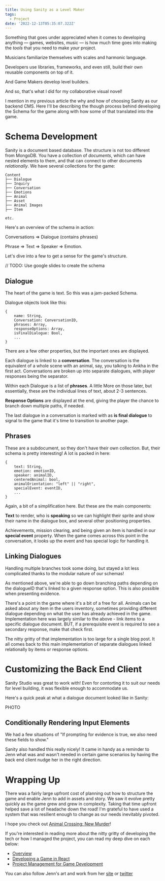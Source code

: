 ```yaml
---
title: Using Sanity as a Level Maker
tags:
  - Project
date: '2022-12-13T05:35:07.322Z'
---
```


Something that goes under appreciated when it comes to developing anything — games, websites, music — is how much time goes into making the *tools* that you need to make *your* project.

Musicians familiarize themselves with scales and harmonic language.

Developers use libraries, frameworks, and even still, build their own reusable components on top of it.

And Game Makers develop level builders.

And so, that's what I did for my collaborative visual novel!

I mention in my previous article the why and how of choosing Sanity as our backend CMS. Here I'll be describing the though process behind developing the Schema for the game along with how some of that translated into the game.

# Schema Development

Sanity is a document based database. The structure is not too different from MongoDB. You have a collection of *documents*, which can have nested elements to them, and that can connect to other documents *relationally*. We have several collections for the game:

```
Content
├── Dialogue
├── Inquiry
├── Conversation
├── Emotions
├── Animal
├── Asset
├── Animal Images
├── Item

etc.
```

Here's an overview of the schema in action:

Conversations => Dialogue (contains phrases)

Phrase => Text => Speaker => Emotion.

Let's dive into a few to get a sense for the game's structure.

// TODO: Use google slides to create the schema

## Dialogue

The heart of the game is text. So this was a jam-packed Schema. 

Dialogue objects look like this:

```
{
	name: String,
	Conversation: ConversationID,
	phrases: Array,
	responseOptions: Array,
	isFinalDialogue: Bool,
	...
}
```

There are a few other properties, but the important ones are displayed. 

Each dialogue is linked to a **conversation**. The conversation is the equivalent of a whole scene with an animal, say, you talking to Ankha in the first act. Conversations are broken up into separate dialogues, with player responses being the separator.

Within each Dialogue is a list of **phrases**. A little More on those later, but essentially, these are the individual lines of text, about 2-3 sentences.

**Response Options** are displayed at the end, giving the player the chance to branch down multiple paths, if needed.

The last dialogue in a conversation is marked with as **is final dialogue** to signal to the game that it's time to transition to another page.

## Phrases

These are a subdocument, so they don't have their own collection. But, their schema is pretty interesting! A lot is packed in here:

```
{
	text: String,
	emotion: emotionID,
	speaker: animalID,
	centeredAnimal: bool,
	animalOrientation: "left" || "right",
	specialEvent: eventID,
	...
}
```

Again, a bit of a simplification here. But these are the main components:

**Text** to render, who is **speaking** so we can highlight their sprite and show their name in the dialogue box, and several other positioning properties.

Achievements, mission clearing, and being given an item is handled in our **special event** property. When the game comes across this point in the conversation, it looks up the event and has special logic for handling it.

## Linking Dialogues

Handling multiple branches took some doing, but stayed a lot less complicated thanks to the modular nature of our schemas! 

As mentioned above, we're able to go down branching paths depending on the dialogueID that's linked to a given response option. This is also possible when presenting evidence.

There's a point in the game where it's a bit of a free for all. Animals can be asked about any item in the users inventory, sometimes providing different dialogue depending on what the user has already achieved in the game. Implementation here was largely similar to the above - link items to a specific dialogue document. BUT, if a prerequisite event is required to see a secondary response, make that check first. 

The nitty gritty of that implementation is too large for a single blog post. It all comes back to this main implementation of separate dialogues linked relationally by items or response options.

# Customizing the Back End Client

Sanity Studio was great to work with! Even for contorting it to suit our needs for level building, it was flexible enough to accommodate us.

Here's a quick peak at what a dialogue document looked like in Sanity:

PHOTO

## Conditionally Rendering Input Elements

We had a few situations of "If prompting for evidence is true, we also need these fields to show."

Sanity also handled this really nicely! It came in handy as a reminder to Jenn what was and wasn't needed in certain game scenarios by having the back end client nudge her in the right direction.

# Wrapping Up

There was a fairly large upfront cost of planning out how to structure the game and enable Jenn to add in assets and story. We saw it evolve pretty quickly as the game grew and grew in complexity. Taking that time upfront helped save a lot of headache down the road! I'm grateful to have used a system that was resilient enough to change as our needs inevitably pivoted. 

I hope you check out [Animal Crossing: New Murder](https://acmurdermystery.netlify.app/)!

If you're interested in reading more about the nitty gritty of developing the tech or how I managed the project, you can read my deep dive on each below:

- [Overview](https://chrisdpadilla.com/acnm)
- [Developing a Game in React](https://chrisdpadilla.com/acnmfe)
- [Project Management for Game Development](https://chrisdpadilla.com/acnmpm)

You can also follow Jenn's art and work from her [site](https://www.jennpadilla.com/) or [twitter](https://twitter.com/jennpadillart)

